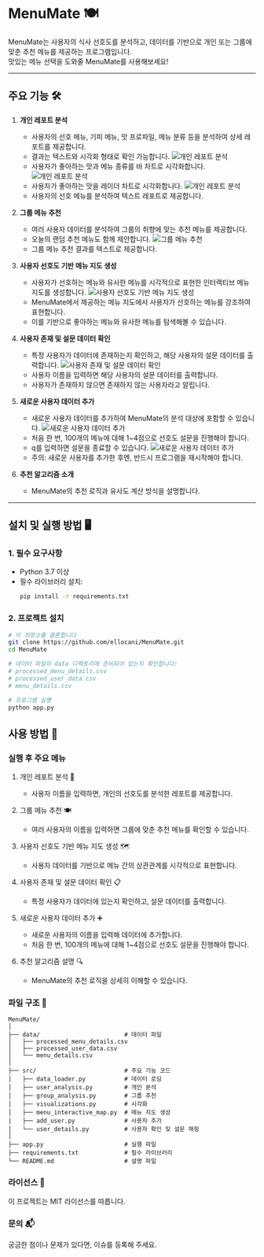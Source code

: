 # MenuMate 🍽️  
MenuMate는 사용자의 식사 선호도를 분석하고, 데이터를 기반으로 개인 또는 그룹에 맞춘 추천 메뉴를 제공하는 프로그램입니다.  
맛있는 메뉴 선택을 도와줄 MenuMate를 사용해보세요!

---

## 주요 기능 🛠️
1. **개인 레포트 분석**  
   - 사용자의 선호 메뉴, 기피 메뉴, 맛 프로파일, 메뉴 분류 등을 분석하여 상세 레포트를 제공합니다.
   - 결과는 텍스트와 시각화 형태로 확인 가능합니다.
   ![개인 레포트 분석](assets\user_report1.png)  
   - 사용자가 좋아하는 맛과 메뉴 종류를 바 차트로 시각화합니다.
   ![개인 레포트 분석](assets\user_report2.png) 
   - 사용자가 좋아하는 맛을 레이더 차트로 시각화합니다. 
   ![개인 레포트 분석](assets\user_report3.png)
   - 사용자의 선호 메뉴를 분석하여 텍스트 레포트로 제공합니다.

2. **그룹 메뉴 추천**  
   - 여러 사용자 데이터를 분석하여 그룹의 취향에 맞는 추천 메뉴를 제공합니다.
   - 오늘의 랜덤 추천 메뉴도 함께 제안합니다.
   ![그룹 메뉴 추천](assets\group_recommend.png)
   - 그룹 메뉴 추천 결과를 텍스트로 제공합니다.

3. **사용자 선호도 기반 메뉴 지도 생성**  
   - 사용자가 선호하는 메뉴와 유사한 메뉴를 시각적으로 표현한 인터랙티브 메뉴 지도를 생성합니다.
   ![사용자 선호도 기반 메뉴 지도 생성](assets\map.png)
   - MenuMate에서 제공하는 메뉴 지도에서 사용자가 선호하는 메뉴를 강조하여 표현합니다.
   - 이를 기반으로 좋아하는 메뉴와 유사한 메뉴를 탐색해볼 수 있습니다.

4. **사용자 존재 및 설문 데이터 확인**  
   - 특정 사용자가 데이터에 존재하는지 확인하고, 해당 사용자의 설문 데이터를 출력합니다.
   ![사용자 존재 및 설문 데이터 확인](assets\user_check.png)
   - 사용자 이름을 입력하면 해당 사용자의 설문 데이터를 출력합니다.
   - 사용자가 존재하지 않으면 존재하지 않는 사용자라고 알립니다.

5. **새로운 사용자 데이터 추가**  
   - 새로운 사용자 데이터를 추가하여 MenuMate의 분석 대상에 포함할 수 있습니다.
   ![새로운 사용자 데이터 추가](assets\input_ex1.png)
   - 처음 한 번, 100개의 메뉴에 대해 1~4점으로 선호도 설문을 진행해야 합니다.
   - q를 입력하면 설문을 종료할 수 있습니다.
   ![새로운 사용자 데이터 추가](assets\input_ex2.png)
   - 주의: 새로운 사용자를 추가한 후엔, 반드시 프로그램을 재시작해야 합니다.

6. **추천 알고리즘 소개**  
   - MenuMate의 추천 로직과 유사도 계산 방식을 설명합니다.

---

## 설치 및 실행 방법 🖥️

### 1. **필수 요구사항**
- Python 3.7 이상
- 필수 라이브러리 설치:
  ```bash
  pip install -r requirements.txt
   ```
  
### 2. **프로젝트 설치**
```bash
# 이 저장소를 클론합니다
git clone https://github.com/ellocani/MenuMate.git
cd MenuMate

# 데이터 파일이 data 디렉토리에 준비되어 있는지 확인합니다:
# processed_menu_details.csv
# processed_user_data.csv
# menu_details.csv

# 프로그램 실행
python app.py
```

## 사용 방법 📖
### 실행 후 주요 메뉴
1. 개인 레포트 분석 📝
   - 사용자 이름을 입력하면, 개인의 선호도를 분석한 레포트를 제공합니다.

2. 그룹 메뉴 추천 🍽️
   - 여러 사용자의 이름을 입력하면 그룹에 맞춘 추천 메뉴를 확인할 수 있습니다.

3. 사용자 선호도 기반 메뉴 지도 생성 🗺️
   - 사용자 데이터를 기반으로 메뉴 간의 상관관계를 시각적으로 표현합니다.

4. 사용자 존재 및 설문 데이터 확인 📋
   - 특정 사용자가 데이터에 있는지 확인하고, 설문 데이터를 출력합니다.

5. 새로운 사용자 데이터 추가 ➕
   - 새로운 사용자의 이름을 입력해 데이터에 추가합니다.
   - 처음 한 번, 100개의 메뉴에 대해 1~4점으로 선호도 설문을 진행해야 합니다.

6. 추천 알고리즘 설명 🔍
   - MenuMate의 추천 로직을 상세히 이해할 수 있습니다.

### 파일 구조 📂
```plaintext
MenuMate/
│
├── data/                        # 데이터 파일
│   ├── processed_menu_details.csv
│   ├── processed_user_data.csv
│   └── menu_details.csv
│
├── src/                         # 주요 기능 코드
│   ├── data_loader.py           # 데이터 로딩
│   ├── user_analysis.py         # 개인 분석
│   ├── group_analysis.py        # 그룹 추천
│   ├── visualizations.py        # 시각화
│   ├── menu_interactive_map.py  # 메뉴 지도 생성
│   ├── add_user.py              # 사용자 추가
│   └── user_details.py          # 사용자 확인 및 설문 매핑
│
├── app.py                       # 실행 파일
├── requirements.txt             # 필수 라이브러리
└── README.md                    # 설명 파일
```

### 라이선스 📜
이 프로젝트는 MIT 라이선스를 따릅니다.

### 문의 📬
궁금한 점이나 문제가 있다면, 이슈를 등록해 주세요.
